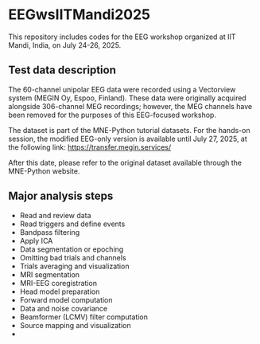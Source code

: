 # EEGwsIITMandi2025
This repository includes codes for the EEG workshop organized at IIT Mandi, India, on July 24-26, 2025.

Test data description
---
The 60-channel unipolar EEG data were recorded using a Vectorview system (MEGIN Oy, Espoo, Finland). These data were originally acquired alongside 306-channel MEG recordings; however, the MEG channels have been removed for the purposes of this EEG-focused workshop.

The dataset is part of the MNE-Python tutorial datasets.
For the hands-on session, the modified EEG-only version is available until July 27, 2025, at the following link:
https://transfer.megin.services/

After this date, please refer to the original dataset available through the MNE-Python website.

Major analysis steps
---
* Read and review data
* Read triggers and define events
* Bandpass filtering
* Apply ICA
* Data segmentation or epoching
* Omitting bad trials and channels 
* Trials averaging and visualization
* MRI segmentation
* MRI-EEG coregistration
* Head model preparation
* Forward model computation
* Data and noise covariance
* Beamformer (LCMV) filter computation
* Source mapping and visualization
* 